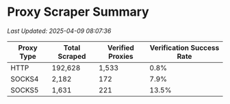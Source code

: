 # Proxy Scraper Summary

_Last Updated: 2025-04-09 08:07:36_

| Proxy Type | Total Scraped | Verified Proxies | Verification Success Rate |
|------------|--------------|------------------|--------------------------|
| HTTP | 192,628 | 1,533 | 0.8% |
| SOCKS4 | 2,182 | 172 | 7.9% |
| SOCKS5 | 1,631 | 221 | 13.5% |

